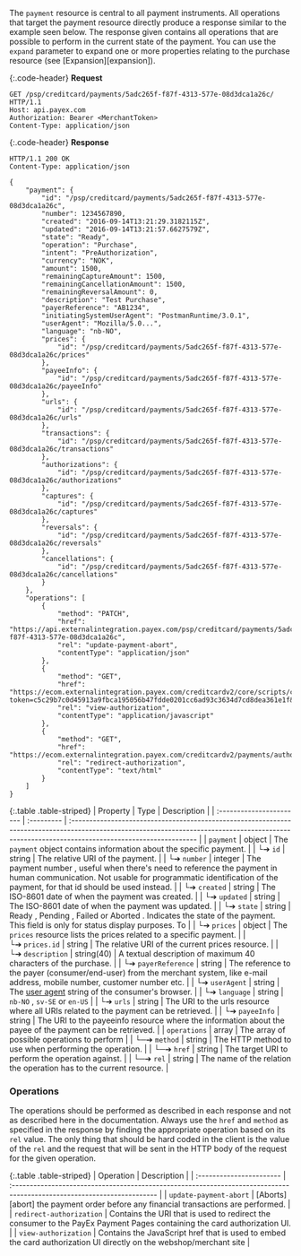 The `payment` resource is central to all payment instruments. All operations
that target the payment resource directly produce a response similar to the
example seen below. The response given contains all operations that are
possible to perform in the current state of the payment. You can use the
`expand` parameter to expand one or more properties relating to the purchase
resource (see [Expansion][expansion]).

{:.code-header}
**Request**

```http
GET /psp/creditcard/payments/5adc265f-f87f-4313-577e-08d3dca1a26c/ HTTP/1.1
Host: api.payex.com
Authorization: Bearer <MerchantToken>
Content-Type: application/json
```

{:.code-header}
**Response**

```http
HTTP/1.1 200 OK
Content-Type: application/json

{
    "payment": {
        "id": "/psp/creditcard/payments/5adc265f-f87f-4313-577e-08d3dca1a26c",
        "number": 1234567890,
        "created": "2016-09-14T13:21:29.3182115Z",
        "updated": "2016-09-14T13:21:57.6627579Z",
        "state": "Ready",
        "operation": "Purchase",
        "intent": "PreAuthorization",
        "currency": "NOK",
        "amount": 1500,
        "remainingCaptureAmount": 1500,
        "remainingCancellationAmount": 1500,
        "remainingReversalAmount": 0,
        "description": "Test Purchase",
        "payerReference": "AB1234",
        "initiatingSystemUserAgent": "PostmanRuntime/3.0.1",
        "userAgent": "Mozilla/5.0...",
        "language": "nb-NO",
        "prices": {
            "id": "/psp/creditcard/payments/5adc265f-f87f-4313-577e-08d3dca1a26c/prices"
        },
        "payeeInfo": {
            "id": "/psp/creditcard/payments/5adc265f-f87f-4313-577e-08d3dca1a26c/payeeInfo"
        },
        "urls": {
            "id": "/psp/creditcard/payments/5adc265f-f87f-4313-577e-08d3dca1a26c/urls"
        },
        "transactions": {
            "id": "/psp/creditcard/payments/5adc265f-f87f-4313-577e-08d3dca1a26c/transactions"
        },
        "authorizations": {
            "id": "/psp/creditcard/payments/5adc265f-f87f-4313-577e-08d3dca1a26c/authorizations"
        },
        "captures": {
            "id": "/psp/creditcard/payments/5adc265f-f87f-4313-577e-08d3dca1a26c/captures"
        },
        "reversals": {
            "id": "/psp/creditcard/payments/5adc265f-f87f-4313-577e-08d3dca1a26c/reversals"
        },
        "cancellations": {
            "id": "/psp/creditcard/payments/5adc265f-f87f-4313-577e-08d3dca1a26c/cancellations"
        }
    },
    "operations": [
        {
            "method": "PATCH",
            "href": "https://api.externalintegration.payex.com/psp/creditcard/payments/5adc265f-f87f-4313-577e-08d3dca1a26c",
            "rel": "update-payment-abort",
            "contentType": "application/json"
        },
        {
            "method": "GET",
            "href": "https://ecom.externalintegration.payex.com/creditcardv2/core/scripts/client/px.creditcard.client.js?token=c5c29b7c0d45913a9fbca195056b47fdde0201cc6ad93c3634d7cd8dea361e1f&operation=authorize",
            "rel": "view-authorization",
            "contentType": "application/javascript"
        },
        {
            "method": "GET",
            "href": "https://ecom.externalintegration.payex.com/creditcardv2/payments/authorize/c5c29b7c0d45913a9fbca195056b47fdde0201cc6ad93c3634d7cd8dea361e1f",
            "rel": "redirect-authorization",
            "contentType": "text/html"
        }
    ]
}
```

{:.table .table-striped}
| Property                 | Type       | Description                                                                                                                                                                                      |
| :----------------------- | :--------- | :----------------------------------------------------------------------------------------------------------------------------------------------------------------------------------------------- |
| `payment`                | object     | The `payment` object contains information about the specific payment.                                                                                                                            |
| └➔&nbsp;`id`             | string     | The relative URI of the payment.                                                                                                                                                                 |
| └➔&nbsp;`number`         | integer    | The payment  number , useful when there's need to reference the payment in human communication. Not usable for programmatic identification of the payment, for that  id  should be used instead. |
| └➔&nbsp;`created`        | string     | The ISO-8601 date of when the payment was created.                                                                                                                                               |
| └➔&nbsp;`updated`        | string     | The ISO-8601 date of when the payment was updated.                                                                                                                                               |
| └➔&nbsp;`state`          | string     | Ready ,  Pending ,  Failed  or  Aborted . Indicates the state of the payment. This field is only for status display purposes. To                                                                 |
| └➔&nbsp;`prices`         | object     | The `prices` resource lists the prices related to a specific payment.                                                                                                                            |
| └➔&nbsp;`prices.id`      | string     | The relative URI of the current prices resource.                                                                                                                                                 |
| └➔&nbsp;`description`    | string(40) | A textual description of maximum 40 characters of the purchase.                                                                                                                                  |
| └➔&nbsp;`payerReference` | string     | The reference to the payer (consumer/end-user) from the merchant system, like e-mail address, mobile number, customer number etc.                                                                |
| └➔&nbsp;`userAgent`      | string     | The [user agent](https://en.wikipedia.org/wiki/User_agent) string of the consumer's browser.                                                                                                     |
| └➔&nbsp;`language`       | string     | `nb-NO` , `sv-SE`  or  `en-US`                                                                                                                                                                   |
| └➔&nbsp;`urls`           | string     | The URI to the  urls  resource where all URIs related to the payment can be retrieved.                                                                                                           |
| └➔&nbsp;`payeeInfo`      | string     | The URI to the  payeeinfo  resource where the information about the payee of the payment can be retrieved.                                                                                       |
| `operations`             | array      | The array of possible operations to perform                                                                                                                                                      |
| └─➔&nbsp;`method`        | string     | The HTTP method to use when performing the operation.                                                                                                                                            |
| └─➔&nbsp;`href`          | string     | The target URI to perform the operation against.                                                                                                                                                 |
| └─➔&nbsp;`rel`           | string     | The name of the relation the operation has to the current resource.                                                                                                                              |

### Operations

The operations should be performed as described in each response and not as
described here in the documentation.
Always use the `href` and `method` as specified in the response by finding
the appropriate operation based on its `rel` value.
The only thing that should be hard coded in the client is the value of
the `rel` and the request that will be sent in the HTTP body of the request
for the given operation.

{:.table .table-striped}
| Operation                | Description                                                                                                             |
| :----------------------- | :---------------------------------------------------------------------------------------------------------------------- |
| `update-payment-abort`   | [Aborts][abort] the payment order before any financial transactions are performed.                                      |
| `redirect-authorization` | Contains the URI that is used to redirect the consumer to the PayEx Payment Pages containing the card authorization UI. |
| `view-authorization`     | Contains the JavaScript href that is used to embed  the card authorization UI directly on the webshop/merchant site     |
